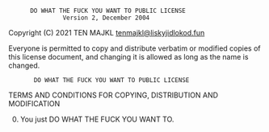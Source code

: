           DO WHAT THE FUCK YOU WANT TO PUBLIC LICENSE
                   Version 2, December 2004
 
Copyright (C) 2021 TEN MAJKL <tenmajkl@liskyjidlokod.fun>

Everyone is permitted to copy and distribute verbatim or modified
copies of this license document, and changing it is allowed as long
as the name is changed.
 
           DO WHAT THE FUCK YOU WANT TO PUBLIC LICENSE
  TERMS AND CONDITIONS FOR COPYING, DISTRIBUTION AND MODIFICATION

 0. You just DO WHAT THE FUCK YOU WANT TO. 

